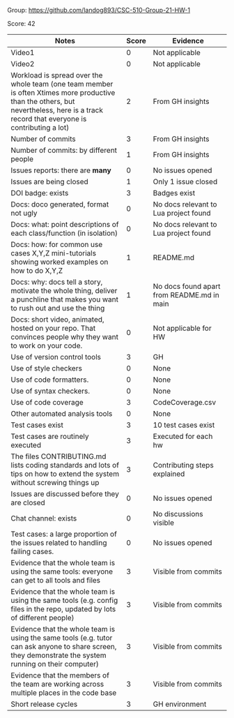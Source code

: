 Group: https://github.com/landog893/CSC-510-Group-21-HW-1

Score: 42

|Notes|Score|Evidence|
|-----|---------|---------|
|Video1| 0 | Not applicable | 
|Video2| 0 | Not applicable | 
|Workload is spread over the whole team (one team member is often Xtimes more productive than the others, but nevertheless, here is a track record that everyone is contributing a lot)| 2 | From GH insights |
|Number of commits| 3 | From GH insights |
|Number of commits: by different people| 1 | From GH insights |
|Issues reports: there are **many**| 0 | No issues opened |
|Issues are being closed| 1 | Only 1 issue closed |
|DOI badge: exists| 3 | Badges exist |
|Docs: doco generated, format not ugly | 0 | No docs relevant to Lua project found |
|Docs: what: point descriptions of each class/function (in isolation) | 0 | No docs relevant to Lua project found |
|Docs: how: for common use cases X,Y,Z mini-tutorials showing worked examples on how to do X,Y,Z| 1 | README.md |
|Docs: why: docs tell a story, motivate the whole thing, deliver a punchline that makes you want to rush out and use the thing| 1 | No docs found apart from README.md in main |
|Docs: short video, animated, hosted on your repo. That convinces people why they want to work on your code.| 0 | Not applicable for HW |
|Use of version control tools| 3 | GH |
|Use of style checkers | 0 | None |
|Use of code formatters. | 0 | None |
|Use of syntax checkers. | 0 | None |
|Use of code coverage | 3 | CodeCoverage.csv |
|Other automated analysis tools| 0 | None |
|Test cases exist| 3 | 10 test cases exist |
|Test cases are routinely executed| 3 | Executed for each hw |
|The files CONTRIBUTING.md lists coding standards and lots of tips on how to extend the system without screwing things up| 3 | Contributing steps explained |
|Issues are discussed before they are closed| 0 | No issues opened |
|Chat channel: exists| 0 | No discussions visible |
|Test cases: a large proportion of the issues related to handling failing cases.| 0 | No issues opened |
|Evidence that the whole team is using the same tools: everyone can get to all tools and files| 3 | Visible from commits |
|Evidence that the whole team is using the same tools (e.g. config files in the repo, updated by lots of different people)| 3 | Visible from commits |
|Evidence that the whole team is using the same tools (e.g. tutor can ask anyone to share screen, they demonstrate the system running on their computer)| 3 | Visible from commits |
|Evidence that the members of the team are working across multiple places in the code base| 3 | Visible from commits |
|Short release cycles | 3 | GH environment |
